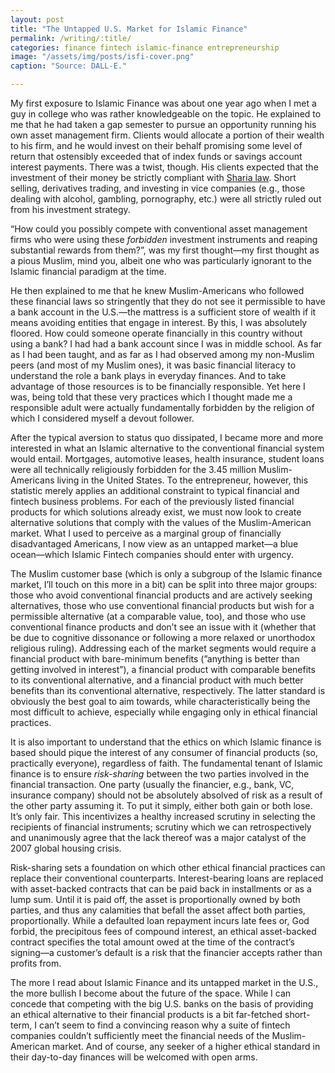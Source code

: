```yaml
---
layout: post
title: "The Untapped U.S. Market for Islamic Finance"
permalink: /writing/:title/
categories: finance fintech islamic-finance entrepreneurship
image: "/assets/img/posts/isfi-cover.png"
caption: "Source: DALL-E."

---
```


My first exposure to Islamic Finance was about one year ago when I met a guy in college who was rather knowledgeable on the topic. He explained to me that he had taken a gap semester to pursue an opportunity running his own asset management firm. Clients would allocate a portion of their wealth to his firm, and he would invest on their behalf promising some level of return that ostensibly exceeded that of index funds or savings account interest payments. There was a twist, though. His clients expected that the investment of their money be strictly compliant with [Sharia law](https://en.wikipedia.org/wiki/Sharia). Short selling, derivatives trading, and investing in vice companies (e.g., those dealing with alcohol, gambling, pornography, etc.) were all strictly ruled out from his investment strategy.

“How could you possibly compete with conventional asset management firms who were using these *forbidden* investment instruments and reaping substantial rewards from them?”, was my first thought—my first thought as a pious Muslim, mind you, albeit one who was particularly ignorant to the Islamic financial paradigm at the time.

He then explained to me that he knew Muslim-Americans who followed these financial laws so stringently that they do not see it permissible to have a bank account in the U.S.—the mattress is a sufficient store of wealth if it means avoiding entities that engage in interest. By this, I was absolutely floored. How could someone operate financially in this country without using a bank? I had had a bank account since I was in middle school. As far as I had been taught, and as far as I had observed among my non-Muslim peers (and most of my Muslim ones), it was basic financial literacy to understand the role a bank plays in everyday finances. And to take advantage of those resources is to be financially responsible. Yet here I was, being told that these very practices which I thought made me a responsible adult were actually fundamentally forbidden by the religion of which I considered myself a devout follower.

After the typical aversion to status quo dissipated, I became more and more interested in what an Islamic alternative to the conventional financial system would entail. Mortgages, automotive leases, health insurance, student loans were all technically religiously forbidden for the 3.45 million Muslim-Americans living in the United States. To the entrepreneur, however, this statistic merely applies an additional constraint to typical financial and fintech business problems. For each of the previously listed financial products for which solutions already exist, we must now look to create alternative solutions that comply with the values of the Muslim-American market. What I used to perceive as a marginal group of financially disadvantaged Americans, I now view as an untapped market—a blue ocean—which Islamic Fintech companies should enter with urgency.

The Muslim customer base (which is only a subgroup of the Islamic finance market, I’ll touch on this more in a bit) can be split into three major groups: those who avoid conventional financial products and are actively seeking alternatives, those who use conventional financial products but wish for a permissible alternative (at a comparable value, too), and those who use conventional finance products and don’t see an issue with it (whether that be due to cognitive dissonance or following a more relaxed or unorthodox religious ruling). Addressing each of the market segments would require a financial product with bare-minimum benefits (”anything is better than getting involved in interest”), a financial product with comparable benefits to its conventional alternative, and a financial product with much better benefits than its conventional alternative, respectively. The latter standard is obviously the best goal to aim towards, while characteristically being the most difficult to achieve, especially while engaging only in ethical financial practices.

It is also important to understand that the ethics on which Islamic finance is based should pique the interest of any consumer of financial products (so, practically everyone), regardless of faith. The fundamental tenant of Islamic finance is to ensure *risk-sharing* between the two parties involved in the financial transaction. One party (usually the financier, e.g., bank, VC, insurance company) should not be absolutely absolved of risk as a result of the other party assuming it. To put it simply, either both gain or both lose. It’s only fair. This incentivizes a healthy increased scrutiny in selecting the recipients of financial instruments; scrutiny which we can retrospectively and unanimously agree that the lack thereof was a major catalyst of the 2007 global housing crisis.

Risk-sharing sets a foundation on which other ethical financial practices can replace their conventional counterparts. Interest-bearing loans are replaced with asset-backed contracts that can be paid back in installments or as a lump sum. Until it is paid off, the asset is proportionally owned by both parties, and thus any calamities that befall the asset affect both parties, proportionally. While a defaulted loan repayment incurs late fees or, God forbid, the precipitous fees of compound interest, an ethical asset-backed contract specifies the total amount owed at the time of the contract’s signing—a customer’s default is a risk that the financier accepts rather than profits from.

The more I read about Islamic Finance and its untapped market in the U.S., the more bullish I become about the future of the space. While I can concede that competing with the big U.S. banks on the basis of providing an ethical alternative to their financial products is a bit far-fetched short-term, I can’t seem to find a convincing reason why a suite of fintech companies couldn’t sufficiently meet the financial needs of the Muslim-American market. And of course, any seeker of a higher ethical standard in their day-to-day finances will be welcomed with open arms.